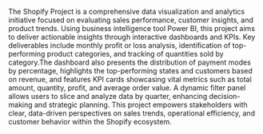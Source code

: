 The Shopify Project is a comprehensive data visualization and analytics initiative focused on evaluating sales performance, customer insights, and product trends. Using business intelligence tool Power BI, this project aims to deliver actionable insights through interactive dashboards and KPIs. Key deliverables include monthly profit or loss analysis, identification of top-performing product categories, and tracking of quantities sold by category.The dashboard also presents the distribution of payment modes by percentage, highlights the top-performing states and customers based on revenue, and features KPI cards showcasing vital metrics such as total amount, quantity, profit, and average order value. A dynamic filter panel allows users to slice and analyze data by quarter, enhancing decision-making and strategic planning. This project empowers stakeholders with clear, data-driven perspectives on sales trends, operational efficiency, and customer behavior within the Shopify ecosystem.
